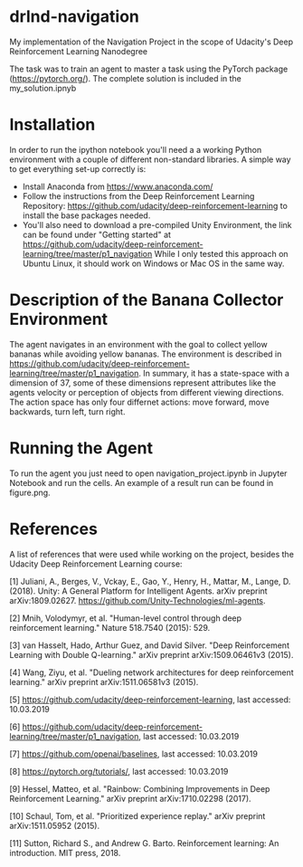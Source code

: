 # drlnd-navigation
My implementation of the Navigation Project in the scope of Udacity's Deep Reinforcement Learning Nanodegree

The task was to train an agent to master a task using the PyTorch package (https://pytorch.org/).
The complete solution is included in the my_solution.ipnyb

# Installation
In order to run the ipython notebook you'll need a a working Python environment with a couple of different non-standard libraries.
A simple way to get everything set-up correctly is:
- Install Anaconda from https://www.anaconda.com/
- Follow the instructions from the Deep Reinforcement Learning Repository: https://github.com/udacity/deep-reinforcement-learning
to install the base packages needed.
- You'll also need to download a pre-compiled Unity Environment, the link can be found under "Getting started" at 
https://github.com/udacity/deep-reinforcement-learning/tree/master/p1_navigation
While I only tested this approach on Ubuntu Linux, it should work on Windows or Mac OS in the same way.

# Description of the Banana Collector Environment
The agent navigates in an environment with the goal to collect yellow bananas while avoiding yellow bananas.
The environment is described in https://github.com/udacity/deep-reinforcement-learning/tree/master/p1_navigation.
In summary, it has a state-space with a dimension of 37, some of these dimensions represent attributes like the agents velocity
or perception of objects from different viewing directions. 
The action space has only four differnet actions: move forward, move backwards, turn left, turn right.

# Running the Agent
To run the agent you just need to open navigation_project.ipynb in Jupyter Notebook and run the cells.
An example of a result run can be found in figure.png.

# References
A list of references that were used while working on the project, besides the Udacity Deep Reinforcement Learning course:

[1] Juliani, A., Berges, V., Vckay, E., Gao, Y., Henry, H., Mattar, M., Lange, D. (2018). Unity: A General Platform for Intelligent Agents. arXiv preprint arXiv:1809.02627. https://github.com/Unity-Technologies/ml-agents.

[2] Mnih, Volodymyr, et al. "Human-level control through deep reinforcement learning." Nature 518.7540 (2015): 529.

[3] van Hasselt, Hado, Arthur Guez, and David Silver. "Deep Reinforcement Learning with Double Q-learning." arXiv preprint arXiv:1509.06461v3 (2015).

[4] Wang, Ziyu, et al. "Dueling network architectures for deep reinforcement learning." arXiv preprint arXiv:1511.06581v3 (2015).

[5] https://github.com/udacity/deep-reinforcement-learning, last accessed: 10.03.2019

[6] https://github.com/udacity/deep-reinforcement-learning/tree/master/p1_navigation, last accessed: 10.03.2019

[7] https://github.com/openai/baselines, last accessed: 10.03.2019

[8] https://pytorch.org/tutorials/, last accessed: 10.03.2019

[9] Hessel, Matteo, et al. "Rainbow: Combining Improvements in Deep Reinforcement Learning." arXiv preprint arXiv:1710.02298 (2017).

[10] Schaul, Tom, et al. "Prioritized experience replay." arXiv preprint arXiv:1511.05952 (2015).

[11] Sutton, Richard S., and Andrew G. Barto. Reinforcement learning: An introduction. MIT press, 2018.
